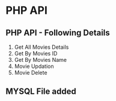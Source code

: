 # PHP API

## PHP API - Following Details
1. Get All Movies Details
2. Get By Movies ID
3. Get By Movies Name
4. Movie Updation
5. Movie Delete

## MYSQL File added
